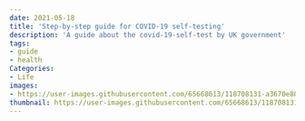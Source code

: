 ```yaml
---
date: 2021-05-18
title: 'Step-by-step guide for COVID-19 self-testing'
description: 'A guide about the covid-19-self-test by UK government'
tags:
- guide
- health
Categories:
- Life
images:
- https://user-images.githubusercontent.com/65668613/118708131-a3670e80-b81b-11eb-90f1-5d3c26750ae0.png
thumbnail: https://user-images.githubusercontent.com/65668613/118708131-a3670e80-b81b-11eb-90f1-5d3c26750ae0.png
---
```

